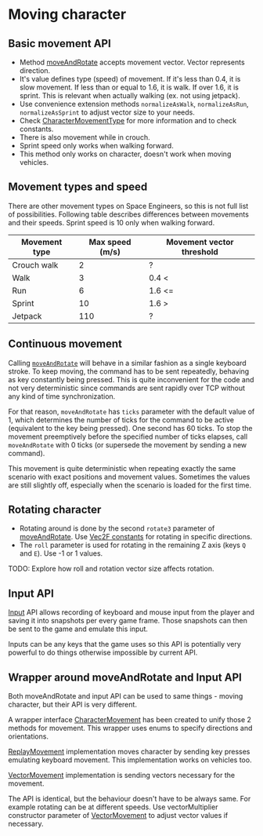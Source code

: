 # Moving character

## Basic movement API

- Method [moveAndRotate]( https://iv4xr-project.github.io/iv4xr-se-plugin/space-engineers-api/spaceEngineers.controller/-character/move-and-rotate.html)
accepts movement vector. Vector represents direction.
- It's value defines type (speed) of movement. If it's less than 0.4, it is slow movement. If less than or equal to 1.6,
  it is walk. If over 1.6, it is sprint. This is relevant when actually walking (ex. not using jetpack).
- Use convenience extension methods `normalizeAsWalk`, `normalizeAsRun`, `normalizeAsSprint` to adjust vector size to
  your needs.
- Check [CharacterMovementType](https://iv4xr-project.github.io/iv4xr-se-plugin/space-engineers-api/spaceEngineers.model/-character-movement-type/index.html)
for more information and to check constants.
- There is also movement while in crouch.
- Sprint speed only works when walking forward.
- This method only works on character, doesn't work when moving vehicles.

## Movement types and speed

There are other movement types on Space Engineers, so this is not full list of possibilities. Following table describes
differences between movements and their speeds. Sprint speed is 10 only when walking forward.

| Movement type | Max speed (m/s) | Movement vector threshold |
| --- | --- | --- |
| Crouch walk |   2  | ? |
| Walk        |   3  | 0.4 <  |
| Run         |   6  | 1.6 <= |
| Sprint      |  10  | 1.6 > |
| Jetpack     | 110  | ? |

## Continuous movement

Calling [`moveAndRotate`](https://iv4xr-project.github.io/iv4xr-se-plugin/space-engineers-api/spaceEngineers.controller/-character/move-and-rotate.html)
will behave in a similar fashion as a single keyboard stroke. To keep moving, the command has to be sent repeatedly,
behaving as key constantly being pressed. This is quite inconvenient for the code and not very deterministic since
commands are sent rapidly over TCP without any kind of time synchronization.

For that reason, `moveAndRotate` has `ticks` parameter with the default value of 1, which determines the number of ticks
for the command to be active (equivalent to the key being pressed). One second has 60 ticks. To stop the movement
preemptively before the specified number of ticks elapses, call `moveAndRotate` with 0 ticks (or supersede the movement
by sending a new command).

This movement is quite deterministic when repeating exactly the same scenario with exact positions and movement values.
Sometimes the values are still slightly off, especially when the scenario is loaded for the first time.

## Rotating character

- Rotating around is done by the second `rotate3` parameter
  of [moveAndRotate](https://iv4xr-project.github.io/iv4xr-se-plugin/space-engineers-api/spaceEngineers.controller/-character/move-and-rotate.html).
  Use [Vec2F constants](https://iv4xr-project.github.io/iv4xr-se-plugin/space-engineers-api/spaceEngineers.model/-vec2-f/-companion/index.html)
  for rotating in specific directions.
- The `roll` parameter is used for rotating in the remaining Z axis (keys `Q` and `E`). Use -1 or 1 values.

TODO: Explore how roll and rotation vector size affects rotation.

## Input API

[Input](https://iv4xr-project.github.io/iv4xr-se-plugin/space-engineers-api/spaceEngineers.controller/-input/index.html)
API allows recording of keyboard and mouse input from the player and saving it into snapshots per every game frame.
Those snapshots can then be sent to the game and emulate this input.

Inputs can be any keys that the game uses so this API is potentially very powerful to do things otherwise impossible by
current API.


## Wrapper around moveAndRotate and Input API

Both moveAndRotate and input API can be used to same things - moving character, but their API is very different.

A wrapper
interface [CharacterMovement](https://iv4xr-project.github.io/iv4xr-se-plugin/space-engineers-api/spaceEngineers.movement/-character-movement/index.html)
has been created to unify those 2 methods for movement. This wrapper uses enums to specify directions and orientations.

[ReplayMovement](https://iv4xr-project.github.io/iv4xr-se-plugin/space-engineers-api/spaceEngineers.movement/-replay-movement/index.html)
implementation moves character by sending key presses emulating keyboard movement.
This implementation works on vehicles too.

[VectorMovement](https://iv4xr-project.github.io/iv4xr-se-plugin/space-engineers-api/spaceEngineers.movement/-vector-movement/index.html)
implementation is sending vectors necessary for the movement.

The API is identical, but the behaviour doesn't have to be always same. For example rotating can be at different speeds.
Use vectorMultiplier constructor parameter
of [VectorMovement](https://iv4xr-project.github.io/iv4xr-se-plugin/space-engineers-api/spaceEngineers.movement/-vector-movement/index.html)
to adjust vector values if necessary.
